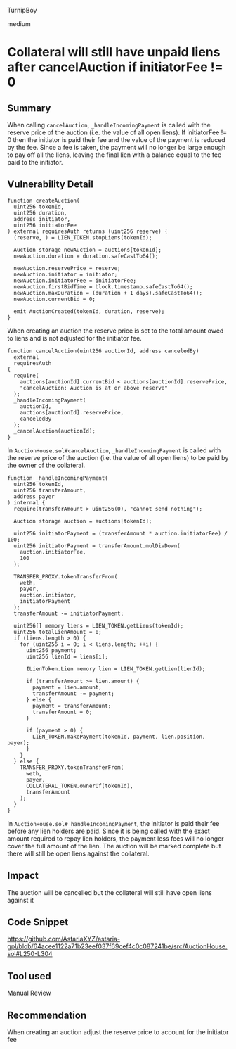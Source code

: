 TurnipBoy

medium

# Collateral will still have unpaid liens after cancelAuction if initiatorFee != 0

## Summary

When calling `cancelAuction`, `_handleIncomingPayment` is called with the reserve price of the auction (i.e. the value of all open liens). If initiatorFee != 0 then the initiator is paid their fee and the value of the payment is reduced by the fee. Since a fee is taken, the payment will no longer be large enough to pay off all the liens, leaving the final lien with a balance equal to the fee paid to the initiator. 

## Vulnerability Detail

    function createAuction(
      uint256 tokenId,
      uint256 duration,
      address initiator,
      uint256 initiatorFee
    ) external requiresAuth returns (uint256 reserve) {
      (reserve, ) = LIEN_TOKEN.stopLiens(tokenId);

      Auction storage newAuction = auctions[tokenId];
      newAuction.duration = duration.safeCastTo64();

      newAuction.reservePrice = reserve;
      newAuction.initiator = initiator;
      newAuction.initiatorFee = initiatorFee;
      newAuction.firstBidTime = block.timestamp.safeCastTo64();
      newAuction.maxDuration = (duration + 1 days).safeCastTo64();
      newAuction.currentBid = 0;

      emit AuctionCreated(tokenId, duration, reserve);
    }

When creating an auction the reserve price is set to the total amount owed to liens and is not adjusted for the initiator fee.

    function cancelAuction(uint256 auctionId, address canceledBy)
      external
      requiresAuth
    {
      require(
        auctions[auctionId].currentBid < auctions[auctionId].reservePrice,
        "cancelAuction: Auction is at or above reserve"
      );
      _handleIncomingPayment(
        auctionId,
        auctions[auctionId].reservePrice,
        canceledBy
      );
      _cancelAuction(auctionId);
    }

In `AuctionHouse.sol#cancelAuction`, `_handleIncomingPayment` is called with the reserve price of the auction (i.e. the value of all open liens) to be paid by the owner of the collateral. 

    function _handleIncomingPayment(
      uint256 tokenId,
      uint256 transferAmount,
      address payer
    ) internal {
      require(transferAmount > uint256(0), "cannot send nothing");

      Auction storage auction = auctions[tokenId];

      uint256 initiatorPayment = (transferAmount * auction.initiatorFee) / 100;
      uint256 initiatorPayment = transferAmount.mulDivDown(
        auction.initiatorFee,
        100
      );

      TRANSFER_PROXY.tokenTransferFrom(
        weth,
        payer,
        auction.initiator,
        initiatorPayment
      );
      transferAmount -= initiatorPayment;

      uint256[] memory liens = LIEN_TOKEN.getLiens(tokenId);
      uint256 totalLienAmount = 0;
      if (liens.length > 0) {
        for (uint256 i = 0; i < liens.length; ++i) {
          uint256 payment;
          uint256 lienId = liens[i];

          ILienToken.Lien memory lien = LIEN_TOKEN.getLien(lienId);

          if (transferAmount >= lien.amount) {
            payment = lien.amount;
            transferAmount -= payment;
          } else {
            payment = transferAmount;
            transferAmount = 0;
          }

          if (payment > 0) {
            LIEN_TOKEN.makePayment(tokenId, payment, lien.position, payer);
          }
        }
      } else {
        TRANSFER_PROXY.tokenTransferFrom(
          weth,
          payer,
          COLLATERAL_TOKEN.ownerOf(tokenId),
          transferAmount
        );
      }
    }

In `AuctionHouse.sol#_handleIncomingPayment`, the initiator is paid their fee before any lien holders are paid. Since it is being called with the exact amount required to repay lien holders, the payment less fees will no longer cover the full amount of the lien. The auction will be marked complete but there will still be open liens against the collateral.

## Impact

The auction will be cancelled but the collateral will still have open liens against it

## Code Snippet

https://github.com/AstariaXYZ/astaria-gpl/blob/64acee1122a71b23eef037f69cef4c0c087241be/src/AuctionHouse.sol#L250-L304

## Tool used

Manual Review

## Recommendation

When creating an auction adjust the reserve price to account for the initiator fee